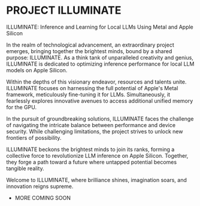 # PROJECT ILLUMINATE
ILLUMINATE: Inference and Learning for Local LLMs Using Metal and Apple Silicon

In the realm of technological advancement, an extraordinary project emerges, bringing together the brightest minds, bound by a shared purpose: ILLUMINATE. As a think tank of unparalleled creativity and genius, ILLUMINATE is dedicated to optimizing inference performance for local LLM models on Apple Silicon.

Within the depths of this visionary endeavor, resources and talents unite. ILLUMINATE focuses on harnessing the full potential of Apple's Metal framework, meticulously fine-tuning it for LLMs. Simultaneously, it fearlessly explores innovative avenues to access additional unified memory for the GPU.

In the pursuit of groundbreaking solutions, ILLUMINATE faces the challenge of navigating the intricate balance between performance and device security. While challenging limitations, the project strives to unlock new frontiers of possibility.

ILLUMINATE beckons the brightest minds to join its ranks, forming a collective force to revolutionize LLM inference on Apple Silicon. Together, they forge a path toward a future where untapped potential becomes tangible reality.

Welcome to ILLUMINATE, where brilliance shines, imagination soars, and innovation reigns supreme.

- MORE COMING SOON
